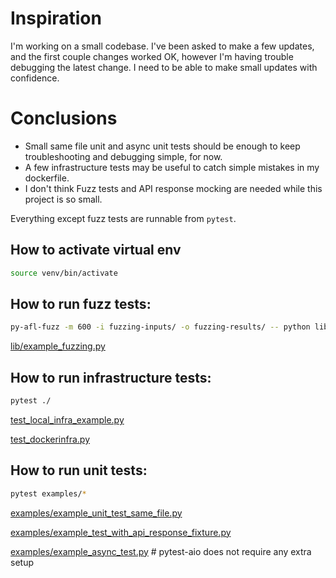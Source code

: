 # Inspiration

I'm working on a small codebase. I've been asked to make a few updates, and the first couple changes worked OK, however I'm having trouble debugging the latest change. I need to be able to make small updates with confidence.

# Conclusions
- Small same file unit and async unit tests should be enough to keep troubleshooting and debugging simple, for now.
- A few infrastructure tests may be useful to catch simple mistakes in my dockerfile.
- I don't think Fuzz tests and API response mocking are needed while this project is so small.

Everything except fuzz tests are runnable from `pytest`.

## How to activate virtual env
```sh
source venv/bin/activate
```

## How to run fuzz tests:

```sh
py-afl-fuzz -m 600 -i fuzzing-inputs/ -o fuzzing-results/ -- python lib/example_fuzzing.py @@
```

[lib/example_fuzzing.py](lib/example_fuzzing.py)


## How to run infrastructure tests:

```sh
pytest ./
```

[test_local_infra_example.py](test_local_infra_example.py)

[test_dockerinfra.py](test_dockerinfra.py)


## How to run unit tests:

```sh
pytest examples/*
```

[examples/example_unit_test_same_file.py](examples/example_unit_test_same_file.py)

[examples/example_test_with_api_response_fixture.py](examples/example_test_with_api_response_fixture.py)

[examples/example_async_test.py](examples/example_async_test.py) # pytest-aio does not require any extra setup

